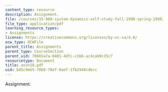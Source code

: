 ```yaml
---
content_type: resource
description: Assignment.
file: /courses/15-988-system-dynamics-self-study-fall-1998-spring-1999/bd5c9e6570b878ef9aef1fb2948cdbcc_assn18.pdf
file_type: application/pdf
learning_resource_types:
- Assignments
license: https://creativecommons.org/licenses/by-nc-sa/4.0/
ocw_type: OCWFile
parent_title: Assignments
parent_type: CourseSection
parent_uid: 78665a7a-0481-4dfc-c166-ac4cab9c35c7
resourcetype: Document
title: assn18.pdf
uid: bd5c9e65-70b8-78ef-9aef-1fb2948cdbcc
---
```

Assignment.